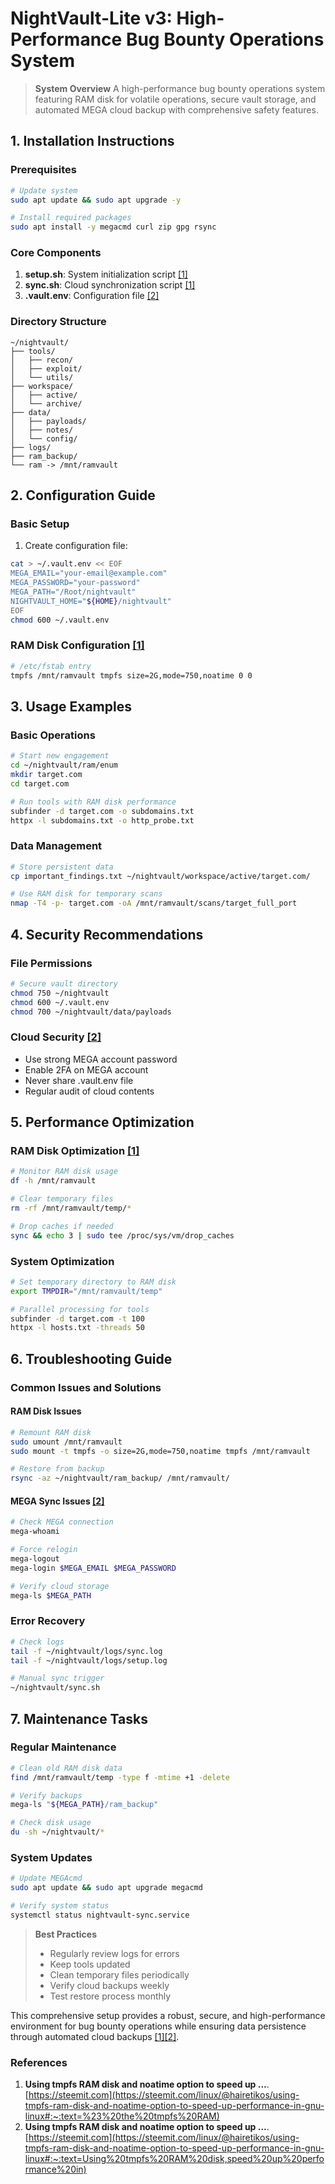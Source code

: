 # NightVault-Lite v3: High-Performance Bug Bounty Operations System

> **System Overview**
> A high-performance bug bounty operations system featuring RAM disk for volatile operations, secure vault storage, and automated MEGA cloud backup with comprehensive safety features.

## 1. Installation Instructions

### Prerequisites
```bash
# Update system
sudo apt update && sudo apt upgrade -y

# Install required packages
sudo apt install -y megacmd curl zip gpg rsync
```

### Core Components
1. **setup.sh**: System initialization script [[1]](https://steemit.com/linux/@hairetikos/using-tmpfs-ram-disk-and-noatime-option-to-speed-up-performance-in-gnu-linux#:~:text=%23%20the%20tmpfs%20RAM)
2. **sync.sh**: Cloud synchronization script [[1]](https://steemit.com/linux/@hairetikos/using-tmpfs-ram-disk-and-noatime-option-to-speed-up-performance-in-gnu-linux#:~:text=%23%20the%20tmpfs%20RAM)
3. **.vault.env**: Configuration file [[2]](https://steemit.com/linux/@hairetikos/using-tmpfs-ram-disk-and-noatime-option-to-speed-up-performance-in-gnu-linux#:~:text=Using%20tmpfs%20RAM%20disk,speed%20up%20performance%20in)

### Directory Structure
```
~/nightvault/
├── tools/
│   ├── recon/
│   ├── exploit/
│   └── utils/
├── workspace/
│   ├── active/
│   └── archive/
├── data/
│   ├── payloads/
│   ├── notes/
│   └── config/
├── logs/
├── ram_backup/
└── ram -> /mnt/ramvault
```

## 2. Configuration Guide

### Basic Setup
1. Create configuration file:
```bash
cat > ~/.vault.env << EOF
MEGA_EMAIL="your-email@example.com"
MEGA_PASSWORD="your-password"
MEGA_PATH="/Root/nightvault"
NIGHTVAULT_HOME="${HOME}/nightvault"
EOF
chmod 600 ~/.vault.env
```

### RAM Disk Configuration [[1]](https://steemit.com/linux/@hairetikos/using-tmpfs-ram-disk-and-noatime-option-to-speed-up-performance-in-gnu-linux#:~:text=%23%20the%20tmpfs%20RAM)
```bash
# /etc/fstab entry
tmpfs /mnt/ramvault tmpfs size=2G,mode=750,noatime 0 0
```

## 3. Usage Examples

### Basic Operations
```bash
# Start new engagement
cd ~/nightvault/ram/enum
mkdir target.com
cd target.com

# Run tools with RAM disk performance
subfinder -d target.com -o subdomains.txt
httpx -l subdomains.txt -o http_probe.txt
```

### Data Management
```bash
# Store persistent data
cp important_findings.txt ~/nightvault/workspace/active/target.com/

# Use RAM disk for temporary scans
nmap -T4 -p- target.com -oA /mnt/ramvault/scans/target_full_port
```

## 4. Security Recommendations

### File Permissions
```bash
# Secure vault directory
chmod 750 ~/nightvault
chmod 600 ~/.vault.env
chmod 700 ~/nightvault/data/payloads
```

### Cloud Security [[2]](https://steemit.com/linux/@hairetikos/using-tmpfs-ram-disk-and-noatime-option-to-speed-up-performance-in-gnu-linux#:~:text=Using%20tmpfs%20RAM%20disk,speed%20up%20performance%20in)
- Use strong MEGA account password
- Enable 2FA on MEGA account
- Never share .vault.env file
- Regular audit of cloud contents

## 5. Performance Optimization

### RAM Disk Optimization [[1]](https://steemit.com/linux/@hairetikos/using-tmpfs-ram-disk-and-noatime-option-to-speed-up-performance-in-gnu-linux#:~:text=%23%20the%20tmpfs%20RAM)
```bash
# Monitor RAM disk usage
df -h /mnt/ramvault

# Clear temporary files
rm -rf /mnt/ramvault/temp/*

# Drop caches if needed
sync && echo 3 | sudo tee /proc/sys/vm/drop_caches
```

### System Optimization
```bash
# Set temporary directory to RAM disk
export TMPDIR="/mnt/ramvault/temp"

# Parallel processing for tools
subfinder -d target.com -t 100
httpx -l hosts.txt -threads 50
```

## 6. Troubleshooting Guide

### Common Issues and Solutions

#### RAM Disk Issues
```bash
# Remount RAM disk
sudo umount /mnt/ramvault
sudo mount -t tmpfs -o size=2G,mode=750,noatime tmpfs /mnt/ramvault

# Restore from backup
rsync -az ~/nightvault/ram_backup/ /mnt/ramvault/
```

#### MEGA Sync Issues [[2]](https://steemit.com/linux/@hairetikos/using-tmpfs-ram-disk-and-noatime-option-to-speed-up-performance-in-gnu-linux#:~:text=Using%20tmpfs%20RAM%20disk,speed%20up%20performance%20in)
```bash
# Check MEGA connection
mega-whoami

# Force relogin
mega-logout
mega-login $MEGA_EMAIL $MEGA_PASSWORD

# Verify cloud storage
mega-ls $MEGA_PATH
```

### Error Recovery
```bash
# Check logs
tail -f ~/nightvault/logs/sync.log
tail -f ~/nightvault/logs/setup.log

# Manual sync trigger
~/nightvault/sync.sh
```

## 7. Maintenance Tasks

### Regular Maintenance
```bash
# Clean old RAM disk data
find /mnt/ramvault/temp -type f -mtime +1 -delete

# Verify backups
mega-ls "${MEGA_PATH}/ram_backup"

# Check disk usage
du -sh ~/nightvault/*
```

### System Updates
```bash
# Update MEGAcmd
sudo apt update && sudo apt upgrade megacmd

# Verify system status
systemctl status nightvault-sync.service
```

> **Best Practices**
> - Regularly review logs for errors
> - Keep tools updated
> - Clean temporary files periodically
> - Verify cloud backups weekly
> - Test restore process monthly

This comprehensive setup provides a robust, secure, and high-performance environment for bug bounty operations while ensuring data persistence through automated cloud backups [[1]](https://steemit.com/linux/@hairetikos/using-tmpfs-ram-disk-and-noatime-option-to-speed-up-performance-in-gnu-linux#:~:text=%23%20the%20tmpfs%20RAM)[[2]](https://steemit.com/linux/@hairetikos/using-tmpfs-ram-disk-and-noatime-option-to-speed-up-performance-in-gnu-linux#:~:text=Using%20tmpfs%20RAM%20disk,speed%20up%20performance%20in).


### References

1. **Using tmpfs RAM disk and noatime option to speed up ...**. [https://steemit.com](https://steemit.com/linux/@hairetikos/using-tmpfs-ram-disk-and-noatime-option-to-speed-up-performance-in-gnu-linux#:~:text=%23%20the%20tmpfs%20RAM)
2. **Using tmpfs RAM disk and noatime option to speed up ...**. [https://steemit.com](https://steemit.com/linux/@hairetikos/using-tmpfs-ram-disk-and-noatime-option-to-speed-up-performance-in-gnu-linux#:~:text=Using%20tmpfs%20RAM%20disk,speed%20up%20performance%20in)
